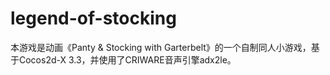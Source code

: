# legend-of-stocking

本游戏是动画《Panty & Stocking with Garterbelt》的一个自制同人小游戏，基于Cocos2d-X 3.3，并使用了CRIWARE音声引擎adx2le。
